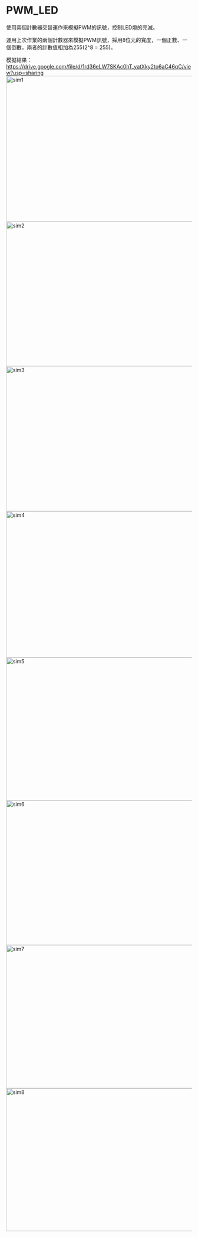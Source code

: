 # PWM_LED
使用兩個計數器交替運作來模擬PWM的訊號，控制LED燈的亮滅。

運用上次作業的兩個計數器來模擬PWM訊號，採用8位元的寬度，一個正數、一個倒數，兩者的計數值相加為255(2^8 = 255)。

模擬結果：https://drive.google.com/file/d/1rd36eLW7SKAc0hT_yatXky2to6aC46qC/view?usp=sharing
<img width="1123" height="395" alt="sim1" src="https://github.com/user-attachments/assets/0bd0032c-eb43-4b78-894d-dda358e0f721" />
<img width="1125" height="391" alt="sim2" src="https://github.com/user-attachments/assets/a2a445fc-5d80-44cf-a153-7d8fa43cc86a" />
<img width="1125" height="393" alt="sim3" src="https://github.com/user-attachments/assets/526629f1-de40-4e40-8223-4007789e1d39" />
<img width="1127" height="396" alt="sim4" src="https://github.com/user-attachments/assets/a27ea498-7057-4f01-a9fb-31d8b3d91c1a" />
<img width="1130" height="387" alt="sim5" src="https://github.com/user-attachments/assets/fc6d5be9-5841-4318-aa0c-56d9e4d6b524" />
<img width="1122" height="392" alt="sim6" src="https://github.com/user-attachments/assets/44ea3f46-0677-45e0-a284-e293e6a833e6" />
<img width="1125" height="388" alt="sim7" src="https://github.com/user-attachments/assets/26b9b9e8-ce7c-4da8-8571-87a1571168d4" />
<img width="1125" height="387" alt="sim8" src="https://github.com/user-attachments/assets/6250c140-cf24-48c8-8b7a-0acb9e9a18ba" />
